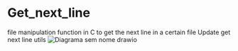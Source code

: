 # Get_next_line
file manipulation function in C to get the next line in a certain file
Update get next line utils
![Diagrama sem nome drawio](https://user-images.githubusercontent.com/99453107/226765055-3858f0f8-ac4b-42df-83b5-edafabb32984.png)
